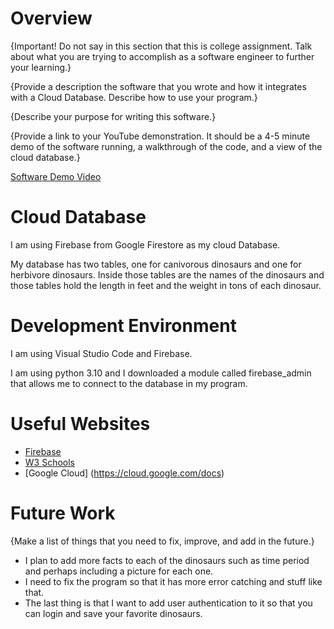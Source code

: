 # Overview

{Important!  Do not say in this section that this is college assignment.  Talk about what you are trying to accomplish as a software engineer to further your learning.}

{Provide a description the software that you wrote and how it integrates with a Cloud Database.  Describe how to use your program.}

{Describe your purpose for writing this software.}

{Provide a link to your YouTube demonstration.  It should be a 4-5 minute demo of the software running, a walkthrough of the code, and a view of the cloud database.}

[Software Demo Video](http://youtube.link.goes.here)

# Cloud Database

I am using Firebase from Google Firestore as my cloud Database.

My database has two tables, one for canivorous dinosaurs and one for herbivore dinosaurs. Inside those tables are the names of the dinosaurs and those tables hold the length in feet and the weight in tons of each dinosaur.

# Development Environment

I am using Visual Studio Code and Firebase. 

I am using python 3.10 and I downloaded a module called firebase_admin that allows me to connect to the database in my program.

# Useful Websites

* [Firebase](https://firebase.google.com/docs)
* [W3 Schools](https://www.w3schools.com/)
* [Google Cloud] (https://cloud.google.com/docs)

# Future Work

{Make a list of things that you need to fix, improve, and add in the future.}
* I plan to add more facts to each of the dinosaurs such as time period and perhaps including a picture for each one.
* I need to fix the program so that it has more error catching and stuff like that.
* The last thing is that I want to add user authentication to it so that you can login and save your favorite dinosaurs.